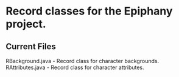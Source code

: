 # Record classes for the Epiphany project.

## Current Files

RBackground.java - Record class for character backgrounds.
RAttributes.java - Record class for character attributes.